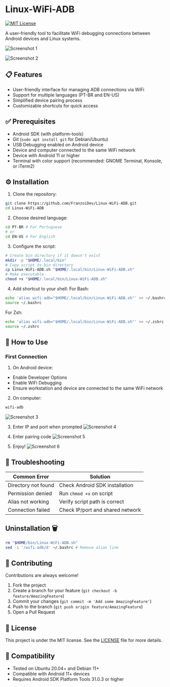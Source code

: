 # Linux-WiFi-ADB

[![MIT License](https://img.shields.io/badge/License-MIT-green.svg)](https://choosealicense.com/licenses/mit/)

A user-friendly tool to facilitate WiFi debugging connections between Android devices and Linux systems.

![Screenshot 1](screenshots/homepage.png)

![Screenshot 2](screenshots/1.png)

## 📋 Features
- User-friendly interface for managing ADB connections via WiFi
- Support for multiple languages (PT-BR and EN-US)
- Simplified device pairing process
- Customizable shortcuts for quick access

## ✅ Prerequisites
- Android SDK (with platform-tools)
- Git (`sudo apt install git` for Debian/Ubuntu)
- USB Debugging enabled on Android device
- Device and computer connected to the same WiFi network
- Device with Android 11 or higher
- Terminal with color support (recommended: GNOME Terminal, Konsole, or iTerm2)

## ⚙️ Installation
1. Clone the repository:
```bash
git clone https://github.com/FranzoiDev/Linux-WiFi-ADB.git
cd Linux-WiFi-ADB
```

2. Choose desired language:
```bash
cd PT-BR # For Portuguese
# or
cd EN-US # For English
```

3. Configure the script:
```bash
# Create bin directory if it doesn't exist
mkdir -p "$HOME/.local/bin"
# Copy script to bin directory
cp Linux-WiFi-ADB.sh "$HOME/.local/bin/Linux-WiFi-ADB.sh"
# Make executable
chmod +x "$HOME/.local/bin/Linux-WiFi-ADB.sh"
```

4. Add shortcut to your shell:
For Bash:
```bash
echo 'alias wifi-adb="$HOME/.local/bin/Linux-WiFi-ADB.sh"' >> ~/.bashrc
source ~/.bashrc
```
For Zsh:
```bash
echo 'alias wifi-adb="$HOME/.local/bin/Linux-WiFi-ADB.sh"' >> ~/.zshrc
source ~/.zshrc
```

## 🚀 How to Use

### First Connection
1. On Android device:
- Enable Developer Options
- Enable WiFi Debugging
- Ensure workstation and device are connected to the same WiFi network

2. On computer:
```bash
wifi-adb
```
![Screenshot 3](screenshots/homepage.png)


3. Enter IP and port when prompted
![Screenshot 4](screenshots/1.png)

4. Enter pairing code
![Screenshot 5](screenshots/2.png)

5. Enjoy!
![Screenshot 6](screenshots/3.png)


## 🔧 Troubleshooting
| Common Error        | Solution                         |
|---------------------|----------------------------------|
| Directory not found | Check Android SDK installation   |
| Permission denied   | Run `chmod +x` on script         |
| Alias not working   | Verify script path is correct    |
| Connection failed   | Check IP/port and shared network |

## Uninstallation 🗑️
```bash
rm "$HOME/bin/Linux-WiFi-ADB.sh"
sed -i '/wifi-adb/d' ~/.bashrc # Remove alias line
```

## 🤝 Contributing
Contributions are always welcome!
1. Fork the project
2. Create a branch for your feature (`git checkout -b feature/AmazingFeature`)
3. Commit your changes (`git commit -m 'Add some AmazingFeature'`)
4. Push to the branch (`git push origin feature/AmazingFeature`)
5. Open a Pull Request

## 📄 License
This project is under the MIT license. See the [LICENSE](LICENSE) file for more details.

## 📱 Compatibility
- Tested on Ubuntu 20.04+ and Debian 11+
- Compatible with Android 11+ devices
- Requires Android SDK Platform Tools 31.0.3 or higher